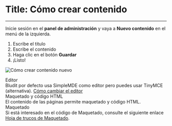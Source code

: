 # Title: Cómo crear contenido
<!-- Position: 1 -->
---
Inicie sesión en el **panel de administración** y vaya a **Nuevo contenido** en el menú de la izquierda.

1. Escribe el titulo
2. Escribe el contenido
3. Haga clic en el botón **Guardar**
4. ¡Listo!

![Cómo crear contenido nuevo](https://df6m0u2ovo2fu.cloudfront.net/images/documentation-english/how-to-create-new-content.png)

<div class="note">
<div class="title">Editor</div>
Bludit por defecto usa SimpleMDE como editor pero puedes usar TinyMCE (alternativa). <a href="https://docs.bludit.com/en/content/how-to-change-the-editor">Cómo cambiar el editor</a>
</div>

<div class="note">
<div class="title">Maquetado y código HTML</div>
El contenido de las páginas permite maquetado y código HTML.
</div>

<div class="note">
<div class="title">Maquetado</div>
Si está interesado en el código de Maquetado, consulte el siguiente enlace <a href="https://github.com/adam-p/markdown-here/wiki/Markdown-Cheatsheet">Hoja de trucos de Maquetado</a>.
</div>
